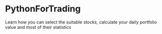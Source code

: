 # PythonForTrading
Learn how you can select the suitable stocks, calculate your daily portfolio value and most of their statistics

